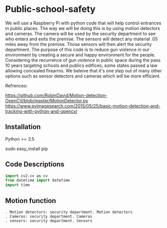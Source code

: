 # Public-school-safety
We will use a Raspberry Pi with python code that will help control entrances in public places. The way we will be doing this is by using motion detectors and cameras. The camera will be used by the security department to see who enters and exits the premise. The sensors will detect any material .05 miles away from the premise. Those sensors will then alert the security department. The purpose of this code is to reduce gun violence in our environment by creating a secure and happy environment for the people. 
Considering the recurrence of gun violence in public space during the pass 10 years targeting schools and publics edifices; some states passed a law allowing concealed firearms. We beleive that it's one step out of many other options such as sensor detectors and cameras which will be more efficient. 

Refrences:

https://github.com/RobinDavid/Motion-detection-OpenCV/blob/master/MotionDetector.py
https://www.pyimagesearch.com/2015/05/25/basic-motion-detection-and-tracking-with-python-and-opencv/

## Installation 

Python >= 3.5

sudo easy_install pip
## Code Descriptions
```python
import cv2.cv as cv
from datetime import datetime
import time
```

 
## Motion function
 
    . Motion detectors: security department. Motion detectors
    . Cameras: security department. Cameras 
    . sensors: security department. Sensors
